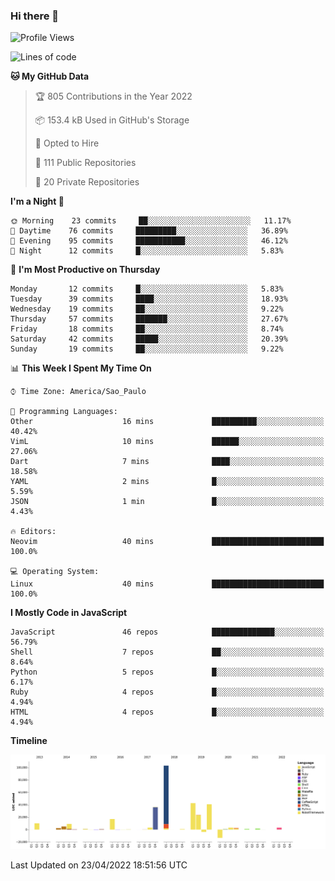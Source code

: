 ### Hi there 👋

<!--START_SECTION:waka-->
![Profile Views](http://img.shields.io/badge/Profile%20Views-0-blue)

![Lines of code](https://img.shields.io/badge/From%20Hello%20World%20I%27ve%20Written-295%20Thousand%20lines%20of%20code-blue)

**🐱 My GitHub Data** 

> 🏆 805 Contributions in the Year 2022
 > 
> 📦 153.4 kB Used in GitHub's Storage 
 > 
> 💼 Opted to Hire
 > 
> 📜 111 Public Repositories 
 > 
> 🔑 20 Private Repositories  
 > 
**I'm a Night 🦉** 

```text
🌞 Morning    23 commits     ██░░░░░░░░░░░░░░░░░░░░░░░   11.17% 
🌆 Daytime    76 commits     █████████░░░░░░░░░░░░░░░░   36.89% 
🌃 Evening    95 commits     ███████████░░░░░░░░░░░░░░   46.12% 
🌙 Night      12 commits     █░░░░░░░░░░░░░░░░░░░░░░░░   5.83%

```
📅 **I'm Most Productive on Thursday** 

```text
Monday       12 commits     █░░░░░░░░░░░░░░░░░░░░░░░░   5.83% 
Tuesday      39 commits     ████░░░░░░░░░░░░░░░░░░░░░   18.93% 
Wednesday    19 commits     ██░░░░░░░░░░░░░░░░░░░░░░░   9.22% 
Thursday     57 commits     ███████░░░░░░░░░░░░░░░░░░   27.67% 
Friday       18 commits     ██░░░░░░░░░░░░░░░░░░░░░░░   8.74% 
Saturday     42 commits     █████░░░░░░░░░░░░░░░░░░░░   20.39% 
Sunday       19 commits     ██░░░░░░░░░░░░░░░░░░░░░░░   9.22%

```


📊 **This Week I Spent My Time On** 

```text
⌚︎ Time Zone: America/Sao_Paulo

💬 Programming Languages: 
Other                    16 mins             ██████████░░░░░░░░░░░░░░░   40.42% 
VimL                     10 mins             ██████░░░░░░░░░░░░░░░░░░░   27.06% 
Dart                     7 mins              ████░░░░░░░░░░░░░░░░░░░░░   18.58% 
YAML                     2 mins              █░░░░░░░░░░░░░░░░░░░░░░░░   5.59% 
JSON                     1 min               █░░░░░░░░░░░░░░░░░░░░░░░░   4.43%

🔥 Editors: 
Neovim                   40 mins             █████████████████████████   100.0%

💻 Operating System: 
Linux                    40 mins             █████████████████████████   100.0%

```

**I Mostly Code in JavaScript** 

```text
JavaScript               46 repos            ██████████████░░░░░░░░░░░   56.79% 
Shell                    7 repos             ██░░░░░░░░░░░░░░░░░░░░░░░   8.64% 
Python                   5 repos             █░░░░░░░░░░░░░░░░░░░░░░░░   6.17% 
Ruby                     4 repos             █░░░░░░░░░░░░░░░░░░░░░░░░   4.94% 
HTML                     4 repos             █░░░░░░░░░░░░░░░░░░░░░░░░   4.94%

```


**Timeline**

![Chart not found](https://raw.githubusercontent.com/jampow/jampow/master/charts/bar_graph.png) 


 Last Updated on 23/04/2022 18:51:56 UTC
<!--END_SECTION:waka-->
